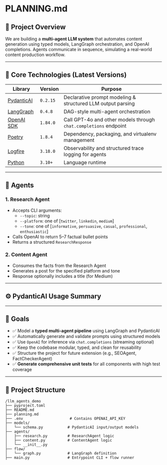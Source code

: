 # PLANNING.md

## 🧠 Project Overview

We are building a **multi-agent LLM system** that automates content generation using typed models, LangGraph orchestration, and OpenAI completions. Agents communicate in sequence, simulating a real-world content production workflow.

---

## 🔧 Core Technologies (Latest Versions)

| Library        | Version     | Purpose                                                           |
|----------------|-------------|-------------------------------------------------------------------|
| [PydanticAI](https://ai.pydantic.dev) | `0.2.15`      | Declarative prompt modeling & structured LLM output parsing       |
| [LangGraph](https://pypi.org/project/langgraph) | `0.4.8`     | DAG-style multi-agent orchestration                              |
| [OpenAI SDK](https://pypi.org/project/openai)  | `1.84.0`     | Call GPT-4o and other models through `chat.completions` endpoint |
| [Poetry](https://python-poetry.org)            | `1.8.4`      | Dependency, packaging, and virtualenv management                 |
| [Logfire](https://ai.pydantic.dev/logfire)     | `3.18.0`      | Observability and structured trace logging for agents            |
| [Python](https://www.python.org)               | `3.10+`      | Language runtime                                                 |

---

## 🧩 Agents

### 1. **Research Agent**

- Accepts CLI arguments:
  - `--topic`: string
  - `--platform`: one of [`twitter`, `linkedin`, `medium`]
  - `--tone`: one of [`informative`, `persuasive`, `casual`, `professional`, `enthusiastic`]
- Calls OpenAI to return 5–7 factual bullet points
- Returns a structured `ResearchResponse`

### 2. **Content Agent**

- Consumes the facts from the Research Agent
- Generates a post for the specified platform and tone
- Response optionally includes a title (for Medium)

---

## ⚙️ PydanticAI Usage Summary

---

## 🎯 Goals

- ✅ Model a **typed multi-agent pipeline** using LangGraph and PydanticAI  
- ✅ Automatically generate and validate prompts using structured models  
- ✅ Use `OpenAI` for inference via `chat.completions` (streaming optional)  
- ✅ Keep the codebase modular, typed, and clean for reusability  
- ✅ Structure the project for future extension (e.g., SEOAgent, FactCheckerAgent)  
- ✅ **Generate comprehensive unit tests** for all components with high test coverage

---


## 📂 Project Structure

```
/llm_agents_demo
├── pyproject.toml
├── README.md
├── planning.md
├── .env                     # Contains OPENAI_API_KEY
├── models/
│   └── schema.py           # PydanticAI input/output models
├── agents/
│   ├── research.py         # ResearchAgent logic
│   ├── content.py          # ContentAgent logic
│   └── __init__.py
├── flow/
│   └── graph.py            # LangGraph definition
├── main.py                 # Entrypoint CLI + flow runner

```